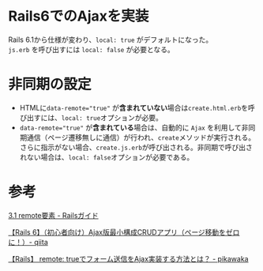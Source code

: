 # Rails6でのAjaxを実装

Rails 6.1から仕様が変わり、`local: true` がデフォルトになった。  
`js.erb` を呼び出すには `local: false` が必要となる。

# 非同期の設定

- HTMLに`data-remote="true"` が**含まれていない**場合は`create.html.erb`を呼び出すには、`local: true`オプションが必要。  
- `data-remote="true"` が**含まれている**場合は、自動的に `Ajax` を利用して非同期通信（ページ遷移無しに通信）が行われ、`create`メソッドが実行される。さらに指示がない場合、`create.js.erb`が呼び出される。非同期で呼び出されない場合は、`local: false`オプションが必要である。

# 参考

[3.1 remote要素 - Railsガイド](https://railsguides.jp/working_with_javascript_in_rails.html#remote%E8%A6%81%E7%B4%A0)

[【Rails 6】（初心者向け）Ajax版最小構成CRUDアプリ（ページ移動をゼロに！）- qiita](https://qiita.com/take18k_tech/items/7d4917e30d4c879701ef#1%E3%83%A1%E3%83%83%E3%82%BB%E3%83%BC%E3%82%B8%E3%81%AE%E4%BD%9C%E6%88%90)

[【Rails】 remote: trueでフォーム送信をAjax実装する方法とは？ - pikawaka](https://pikawaka.com/rails/remote-true)